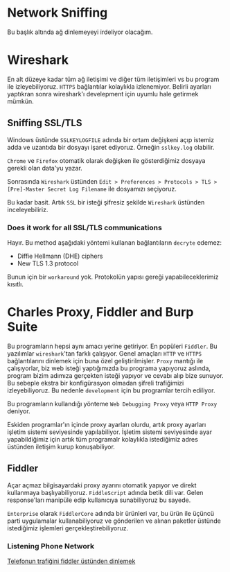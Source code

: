 ﻿# Network Sniffing

Bu başlık altında ağ dinlemeyeyi irdeliyor olacağım.

# Wireshark

En alt düzeye kadar tüm ağ iletişimi ve diğer tüm iletişimleri vs bu program ile izleyebiliyoruz. `HTTPS` bağlantılar kolaylıkla izlenemiyor. Belirli ayarları yaptıkran sonra wireshark'ı develepment için uyumlu hale getirmek mümkün.

## Sniffing SSL/TLS

Windows üstünde `SSLKEYLOGFILE` adında bir ortam değişkeni açıp istemiz adda ve uzantıda bir dosyayı işaret ediyoruz. Örneğin `sslkey.log` olabilir.

`Chrome` ve `Firefox` otomatik olarak değişken ile gösterdiğimiz dosyaya gerekli olan data'yu yazar.

Sonrasında `Wireshark` üstünden `Edit > Preferences > Protocols > TLS > [Pre]-Master Secret Log Filename` ile dosyamızı seçiyoruz.

Bu kadar basit. Artık `SSL` bir isteği şifresiz şekilde `Wireshark` üstünden inceleyebiliriz.

### Does it work for all SSL/TLS communications

Hayır. Bu method aşağıdaki yöntemi kullanan bağlantıların `decryte` edemez:

- Diffie Hellmann (DHE) ciphers
- New TLS 1.3 protocol

Bunun için bir `workaround` yok. Protokolün yapısı gereği yapabileceklerimiz kısıtlı.

# Charles Proxy, Fiddler and Burp Suite

Bu programların hepsi aynı amacı yerine getiriyor. En popüleri `Fiddler`. Bu yazılımlar `wireshark`'tan farklı çalışıyor. Genel amaçları `HTTP` ve `HTTPS` bağlantılarını dinlemek için buna özel geliştirilmişler. `Proxy` mantığı ile çalışıyorlar, biz web isteği yaptığımızda bu programa yapıyoruz aslında, program bizim adımıza gerçekten isteği yapıyor ve cevabı alıp bize sunuyor. Bu sebeple ekstra bir konfigürasyon olmadan şifreli trafiğimizi izleyebiliyoruz. Bu nedenle `development` için bu programlar tercih ediliyor.

Bu programların kullandığı yönteme `Web Debugging Proxy` veya `HTTP Proxy` deniyor.

Eskiden programlar'ın içinde proxy ayarları olurdu, artık proxy ayarları işletim sistemi seviyesinde yapılabiliyor. İşletim sistemi seviyesinde ayar yapabildiğimiz için artık tüm programalr kolaylıkla istediğimiz adres üstünden iletişim kurup konuşabiliyor.

## Fiddler

Açar açmaz bilgisayardaki proxy ayarını otomatik yapıyor ve direkt kullanmaya başlıyabiliyoruz. `FiddleScript` adında betik dili var. Gelen response'ları manipüle edip kullanıcıya sunabiliyoruz bu sayede.

`Enterprise` olarak `FiddlerCore` adında bir ürünleri var, bu ürün ile üçüncü parti uygulamalar kullanabiliyoruz ve gönderilen ve alınan paketler üstünde istediğimiz işlemleri gerçekleştirebiliyoruz.

### Listening Phone Network

[Telefonun trafiğini fiddler üstünden dinlemek](https://medium.com/@gokhansengun/a%C4%9F-trafi%C4%9Fi-dinleme-ara%C3%A7lar%C4%B1-3-27f2a1fc634c)